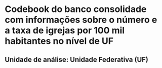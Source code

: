 # Codebook do banco consolidade com informações sobre o número e a taxa de igrejas por 100 mil habitantes no nível de UF

## Unidade de análise: Unidade Federativa (UF)


